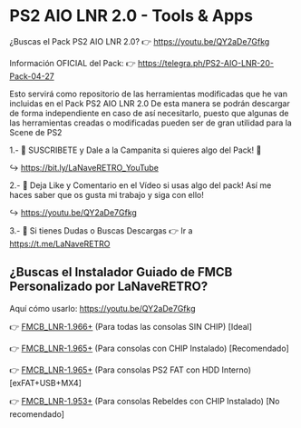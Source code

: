# PS2 AIO LNR 2.0 - Tools & Apps

¿Buscas el Pack PS2 AIO LNR 2.0? 
👉 https://youtu.be/QY2aDe7Gfkg 

Información OFICIAL del Pack: 
👉 https://telegra.ph/PS2-AIO-LNR-20-Pack-04-27

Esto servirá como repositorio de las herramientas modificadas que he van incluidas en el Pack PS2 AIO LNR 2.0
De esta manera se podrán descargar de forma independiente en caso de así necesitarlo, puesto que algunas de 
las herramientas creadas o modificadas pueden ser de gran utilidad para la Scene de PS2

1.- 🚩 SUSCRIBETE y Dale a la Campanita si quieres algo del Pack! 🔔 

↪️ https://bit.ly/LaNaveRETRO_YouTube

2.- 📲 Deja Like y Comentario en el Vídeo si usas algo del pack! Así me haces saber que os gusta mi trabajo y siga con ello!

↪️ https://youtu.be/QY2aDe7Gfkg

3.- 📲 Si tienes Dudas o Buscas Descargas 👉 Ir a https://t.me/LaNaveRETRO


## **¿Buscas el Instalador Guiado de FMCB Personalizado por LaNaveRETRO?**

Aquí cómo usarlo: https://youtu.be/QY2aDe7Gfkg 

👉 [FMCB_LNR-1.966+](https://github.com/PaPer-DJ/PS2-AIO-LNR-2.0/raw/main/_FMCB_LNR-1.966%2B.zip) (Para todas las consolas SIN CHIP) [Ideal]

👉 [FMCB_LNR-1.965+](https://github.com/PaPer-DJ/PS2-AIO-LNR-2.0/raw/main/_FMCB_LNR-1.965%2B.zip) (Para consolas con CHIP Instalado) [Recomendado] 

👉 [FMCB_LNR-1.965+](https://github.com/PaPer-DJ/PS2-AIO-LNR-2.0/raw/main/_FMCB_LNR-1.965%2BHDD-exFat.zip) (Para consolas PS2 FAT con HDD Interno) [exFAT+USB+MX4]

👉 [FMCB_LNR-1.953+](https://github.com/PaPer-DJ/PS2-AIO-LNR-2.0/raw/main/_FMCB_LNR-1.953%2B.zip) (Para consolas Rebeldes con CHIP Instalado) [No recomendado] 

